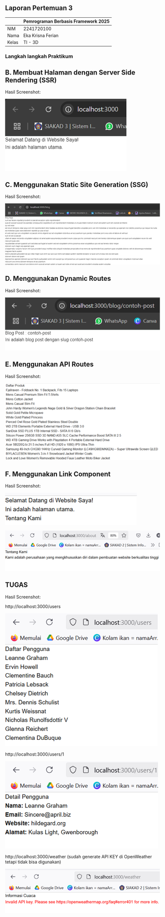 
## Laporan Pertemuan 3

|  | Pemrograman Berbasis Framework 2025 |
|--|--|
| NIM |  2241720100|
| Nama |  Eka Krisna Ferian |
| Kelas | TI - 3D |


### Langkah langkah Praktikum

##  B. Membuat Halaman dengan Server Side Rendering (SSR)

Hasil Screenshot: 

![Screenshot](assets/Picture1.png)


## C. Menggunakan Static Site Generation (SSG)


Hasil Screenshot: 

![Screenshot](assets/Picture2.png)


## D. Menggunakan Dynamic Routes


Hasil Screenshot: 

![Screenshot](assets/Picture3.png)


## E. Menggunakan API Routes


Hasil Screenshot: 

![Screenshot](assets/Picture4.png)


## F. Menggunakan Link Component


Hasil Screenshot: 

![Screenshot](assets/Picture5.png)


![Screenshot](assets/Picture6.png)


## TUGAS


Hasil Screenshot: 

http://localhost:3000/users 

![Screenshot](assets/Picture7.png)



http://localhost:3000/users/1

![Screenshot](assets/Picture8.png)


http://localhost:3000/weather
(sudah generate API KEY di OpenWeather tetapi tidak bisa digunakan)

![Screenshot](assets/Picture9.png)




